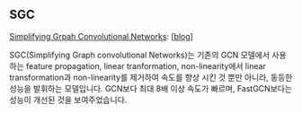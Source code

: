 ## SGC 

[Simplifying Grpah Convolutional Networks](https://arxiv.org/pdf/1902.07153.pdf): [[blog]](https://ok-lab.tistory.com/224)

SGC(Simplifying Graph convolutional Networks)는 기존의 GCN 모델에서 사용하는 
feature propagation, linear tranformation, non-linearity에서 linear transformation과 non-linearity를 제거하여 속도를 향상 시킨 것 뿐만 아니라, 
동등한 성능을 발휘하는 모델입니다. GCN보다 최대 8배 이상 속도가 빠르며, FastGCN보다는 성능이 개선된 것을 보여주었습니다. 
